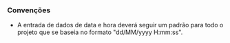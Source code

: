
### Convenções
- A entrada de dados de data e hora deverá seguir um padrão para todo o projeto que se baseia no formato "dd/MM/yyyy H:mm:ss". 